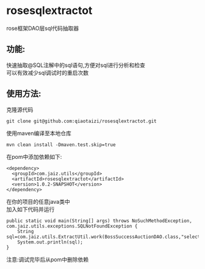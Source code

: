 # rosesqlextractot
rose框架DAO层sql代码抽取器

## 功能:
快速抽取@SQL注解中的sql语句,方便对sql进行分析和检查  
可以有效减少sql调试时的重启次数

## 使用方法:
克隆源代码
```
git clone git@github.com:qiaotaizi/rosesqlextractot.git
```
使用maven编译至本地仓库
```
mvn clean install -Dmaven.test.skip=true
```
在pom中添加依赖如下:  
```
<dependency>
  <groupId>com.jaiz.utils</groupId>
  <artifactId>rosesqlextractot</artifactId>
  <version>1.0.2-SNAPSHOT</version>
</dependency>
```
在你的项目的任意java类中  
加入如下代码并运行
```
public static void main(String[] args) throws NoSuchMethodException, com.jaiz.utils.exceptions.SQLNotFoundException {
    String sql=com.jaiz.utils.ExtractUtil.work(BossSuccessAuctionDAO.class,"selectMaxIdDealCarDetail");
    System.out.println(sql);
}
```
注意:调试完毕后从pom中删除依赖

